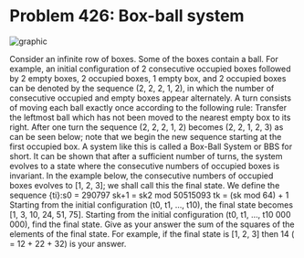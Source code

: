 # Problem 426: Box-ball system

![graphic](img426.gif)

Consider an infinite row of boxes. Some of the boxes contain a ball. For
example, an initial configuration of 2 consecutive occupied boxes
followed by 2 empty boxes, 2 occupied boxes, 1 empty box, and 2 occupied
boxes can be denoted by the sequence (2, 2, 2, 1, 2), in which the
number of consecutive occupied and empty boxes appear alternately. A
turn consists of moving each ball exactly once according to the
following rule: Transfer the leftmost ball which has not been moved to
the nearest empty box to its right. After one turn the sequence (2, 2,
2, 1, 2) becomes (2, 2, 1, 2, 3) as can be seen below; note that we
begin the new sequence starting at the first occupied box. A system like
this is called a Box-Ball System or BBS for short. It can be shown that
after a sufficient number of turns, the system evolves to a state where
the consecutive numbers of occupied boxes is invariant. In the example
below, the consecutive numbers of occupied boxes evolves to \[1, 2, 3\];
we shall call this the final state. We define the sequence {ti}:s0 =
290797 sk+1 = sk2 mod 50515093 tk = (sk mod 64) + 1 Starting from the
initial configuration (t0, t1, …, t10), the final state becomes \[1, 3,
10, 24, 51, 75\]. Starting from the initial configuration (t0, t1, …,
t10 000 000), find the final state. Give as your answer the sum of the
squares of the elements of the final state. For example, if the final
state is \[1, 2, 3\] then 14 ( = 12 + 22 + 32) is your answer.